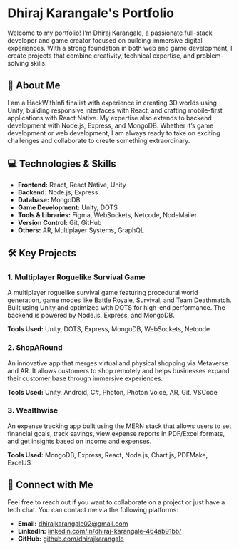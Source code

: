 # Dhiraj Karangale's Portfolio

Welcome to my portfolio! I’m Dhiraj Karangale, a passionate full-stack developer and game creator focused on building immersive digital experiences. With a strong foundation in both web and game development, I create projects that combine creativity, technical expertise, and problem-solving skills.

## 🚀 About Me

I am a HackWithInfi finalist with experience in creating 3D worlds using Unity, building responsive interfaces with React, and crafting mobile-first applications with React Native. My expertise also extends to backend development with Node.js, Express, and MongoDB. Whether it’s game development or web development, I am always ready to take on exciting challenges and collaborate to create something extraordinary.

## 💻 Technologies & Skills

- **Frontend:** React, React Native, Unity
- **Backend:** Node.js, Express
- **Database:** MongoDB
- **Game Development:** Unity, DOTS
- **Tools & Libraries:** Figma, WebSockets, Netcode, NodeMailer
- **Version Control:** Git, GitHub
- **Others:** AR, Multiplayer Systems, GraphQL

## 🛠️ Key Projects

### **1. Multiplayer Roguelike Survival Game**
A multiplayer roguelike survival game featuring procedural world generation, game modes like Battle Royale, Survival, and Team Deathmatch. Built using Unity and optimized with DOTS for high-end performance. The backend is powered by Node.js, Express, and MongoDB.

**Tools Used:** Unity, DOTS, Express, MongoDB, WebSockets, Netcode

### **2. ShopARound**
An innovative app that merges virtual and physical shopping via Metaverse and AR. It allows customers to shop remotely and helps businesses expand their customer base through immersive experiences.

**Tools Used:** Unity, Android, C#, Photon, Photon Voice, AR, Git, VSCode

### **3. Wealthwise**
An expense tracking app built using the MERN stack that allows users to set financial goals, track savings, view expense reports in PDF/Excel formats, and get insights based on income and expenses.

**Tools Used:** MongoDB, Express, React, Node.js, Chart.js, PDFMake, ExcelJS

## 🔗 Connect with Me

Feel free to reach out if you want to collaborate on a project or just have a tech chat. You can contact me via the following platforms:

- **Email:** [dhirajkarangale02@gmail.com](mailto:dhirajkarangale02@gmail.com)
- **LinkedIn:** [linkedin.com/in/dhiraj-karangale-464ab91bb/](https://www.linkedin.com/in/dhiraj-karangale-464ab91bb/)
- **GitHub:** [github.com/dhirajkarangale](https://github.com/DhirajKarangale)